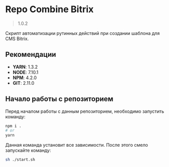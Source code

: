 # Repo Combine Bitrix

> 1.0.2

Скрипт автоматизации рутинных действий при создании шаблона для CMS Bitrix.

## Рекомендации

* **YARN**: 1.3.2
* **NODE**: 7.10.1
* **NPM**: 4.2.0
* **GIT**: 2.11.0

## Начало работы с репозиторием

Перед началом работы с данным репозиторием, необходимо запустить команду:

```bash
npm i .
# or
yarn
```

Данная команда установит все зависимости. После этого смело запускайте команду:

```bash
sh ./start.sh
```
